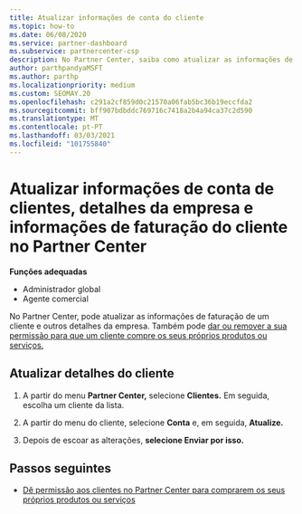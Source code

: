 ```yaml
---
title: Atualizar informações de conta do cliente
ms.topic: how-to
ms.date: 06/08/2020
ms.service: partner-dashboard
ms.subservice: partnercenter-csp
description: No Partner Center, saiba como atualizar as informações de faturação de um cliente ou como atualizar os detalhes da empresa.
author: parthpandyaMSFT
ms.author: parthp
ms.localizationpriority: medium
ms.custom: SEOMAY.20
ms.openlocfilehash: c291a2cf859d0c21570a06fab5bc36b19eccfda2
ms.sourcegitcommit: bff907bdbddc769716c7418a2b4a94ca37c2d590
ms.translationtype: MT
ms.contentlocale: pt-PT
ms.lasthandoff: 03/03/2021
ms.locfileid: "101755840"
---
```

# <a name="update-customer-account-info-company-details-and-customer-billing-information-in-partner-center"></a>Atualizar informações de conta de clientes, detalhes da empresa e informações de faturação do cliente no Partner Center

**Funções adequadas**

- Administrador global
- Agente comercial

No Partner Center, pode atualizar as informações de faturação de um cliente e outros detalhes da empresa. Também pode [dar ou remover a sua permissão para que um cliente compre os seus próprios produtos ou serviços.](give-customers-permission.md)

## <a name="update-customer-details"></a>Atualizar detalhes do cliente

1. A partir do menu **Partner Center,** selecione **Clientes.** Em seguida, escolha um cliente da lista.

2. A partir do menu do cliente, selecione **Conta** e, em seguida, **Atualize.**

3. Depois de escoar as alterações, **selecione Enviar por isso.**

## <a name="next-steps"></a>Passos seguintes

- [Dê permissão aos clientes no Partner Center para comprarem os seus próprios produtos ou serviços](give-customers-permission.md)
